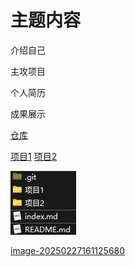 # 主题内容

介绍自己

主攻项目

个人简历

成果展示



[仓库](https://github.com/mainzh/mainzh.github.io)



[项目1](项目1/项目1.md)                             [项目2](项目2/项目2.md)  



![image-20250227161125680](.assets/image-20250227161125680.png) 



[image-20250227161125680](.assets/image-20250227161125680.png)

